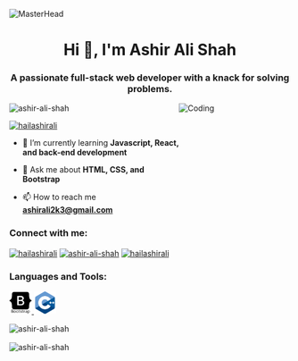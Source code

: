 ![MasterHead](https://www.wingstechsolutions.com/wp-content/uploads/2022/03/full-stack-development.gif)
<h1 align="center">Hi 👋, I'm Ashir Ali Shah</h1>
<h3 align="center">A passionate full-stack web developer with a knack for solving problems.</h3>
<img align="right" alt="Coding" height = "200" width="200" src="https://camo.githubusercontent.com/5ddf73ad3a205111cf8c686f687fc216c2946a75005718c8da5b837ad9de78c9/68747470733a2f2f7468756d62732e6766796361742e636f6d2f4576696c4e657874446576696c666973682d736d616c6c2e676966">
<p align="left"> <img src="https://komarev.com/ghpvc/?username=ashir-ali-shah&label=Profile%20views&color=0e75b6&style=flat" alt="ashir-ali-shah" /> </p>

<p align="left"> <a href="https://twitter.com/hailashirali" target="blank"><img src="https://img.shields.io/twitter/follow/hailashirali?logo=twitter&style=for-the-badge" alt="hailashirali" /></a> </p>

- 🌱 I’m currently learning **Javascript, React, and back-end development**

- 💬 Ask me about **HTML, CSS, and Bootstrap**

- 📫 How to reach me **ashirali2k3@gmail.com**

<h3 align="left">Connect with me:</h3>
<p align="left">
<a href="https://twitter.com/hailashirali" target="blank"><img align="center" src="https://raw.githubusercontent.com/rahuldkjain/github-profile-readme-generator/master/src/images/icons/Social/twitter.svg" alt="hailashirali" height="30" width="40" /></a>
<a href="https://linkedin.com/in/ashir-ali-shah" target="blank"><img align="center" src="https://raw.githubusercontent.com/rahuldkjain/github-profile-readme-generator/master/src/images/icons/Social/linked-in-alt.svg" alt="ashir-ali-shah" height="30" width="40" /></a>
<a href="https://instagram.com/hailashirali" target="blank"><img align="center" src="https://raw.githubusercontent.com/rahuldkjain/github-profile-readme-generator/master/src/images/icons/Social/instagram.svg" alt="hailashirali" height="30" width="40" /></a>
</p>

<h3 align="left">Languages and Tools:</h3>
<p align="left"> <a href="https://getbootstrap.com" target="_blank" rel="noreferrer"> <img src="https://raw.githubusercontent.com/devicons/devicon/master/icons/bootstrap/bootstrap-plain-wordmark.svg" alt="bootstrap" width="40" height="40"/> </a> <a href="https://www.w3schools.com/cpp/" target="_blank" rel="noreferrer"> <img src="https://raw.githubusercontent.com/devicons/devicon/master/icons/cplusplus/cplusplus-original.svg" alt="cplusplus" width="40" height="40"/> </a> </p>

<p><img align="center" src="https://github-readme-stats.vercel.app/api/top-langs?username=ashir-ali-shah&show_icons=true&locale=en&layout=compact" alt="ashir-ali-shah" /></p>

<p><img align="center" src="https://github-readme-streak-stats.herokuapp.com/?user=ashir-ali-shah&" alt="ashir-ali-shah" /></p>
